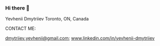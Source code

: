 ### Hi there 👋 ###

Yevhenii Dmytriiev
Toronto, ON, Canada

CONTACT ME:

dmytriiev.yevhenii@gmail.com;
www.linkedin.com/in/yevhenii-dmytriiev

